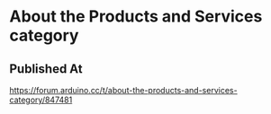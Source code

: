 # About the Products and Services category

## Published At

https://forum.arduino.cc/t/about-the-products-and-services-category/847481
